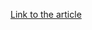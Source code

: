 [Link to the article](https://researchcenter.paloaltonetworks.com/2015/05/cmstar-downloader-lurid-and-enfals-new-cousin/)
